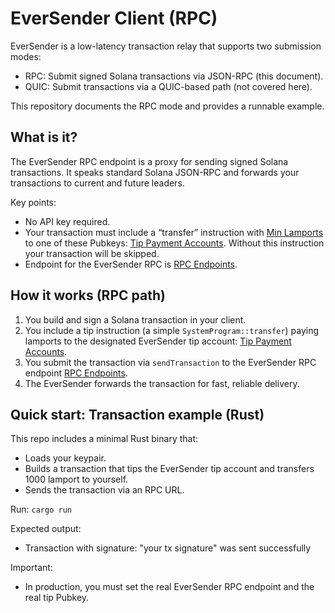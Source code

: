 # EverSender Client (RPC)

EverSender is a low-latency transaction relay that supports two submission modes:
- RPC: Submit signed Solana transactions via JSON-RPC (this document).
- QUIC: Submit transactions via a QUIC-based path (not covered here).

This repository documents the RPC mode and provides a runnable example.

## What is it?

The EverSender RPC endpoint is a proxy for sending signed Solana transactions. It speaks standard Solana JSON-RPC and forwards your transactions to current and future leaders.

Key points:
 - No API key required.
 - Your transaction must include a “transfer” instruction with [Min Lamports](RESOURCES.md) to one of these Pubkeys: [Tip Payment Accounts](RESOURCES.md). Without this instruction your transaction will be skipped.
 - Endpoint for the EverSender RPC is [RPC Endpoints](RESOURCES.md).


## How it works (RPC path)
1. You build and sign a Solana transaction in your client.
2. You include a tip instruction (a simple `SystemProgram::transfer`) paying lamports to the designated EverSender tip account: [Tip Payment Accounts](RESOURCES.md).
3. You submit the transaction via `sendTransaction` to the EverSender RPC endpoint [RPC Endpoints](RESOURCES.md).
4. The EverSender forwards the transaction for fast, reliable delivery.

## Quick start: Transaction example (Rust)

This repo includes a minimal Rust binary that:
- Loads your keypair.
- Builds a transaction that tips the EverSender tip account and transfers 1000 lamport to yourself.
- Sends the transaction via an RPC URL.

Run:
```cargo run```

Expected output:
- Transaction with signature: "your tx signature" was sent successfully

Important:
- In production, you must set the real EverSender RPC endpoint and the real tip Pubkey.

